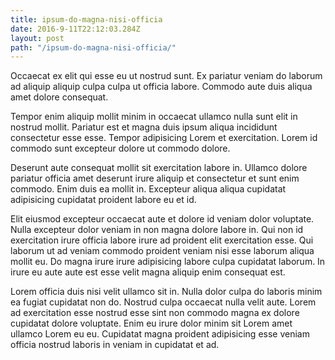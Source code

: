 ```yaml
---
title: ipsum-do-magna-nisi-officia
date: 2016-9-11T22:12:03.284Z
layout: post
path: "/ipsum-do-magna-nisi-officia/"
---
```


Occaecat ex elit qui esse eu ut nostrud sunt. Ex pariatur veniam do laborum ad aliquip aliquip culpa culpa ut officia labore. Commodo aute duis aliqua amet dolore consequat.

Tempor enim aliquip mollit minim in occaecat ullamco nulla sunt elit in nostrud mollit. Pariatur est et magna duis ipsum aliqua incididunt consectetur esse esse. Tempor adipisicing Lorem et exercitation. Lorem id commodo sunt excepteur dolore ut commodo dolore.

Deserunt aute consequat mollit sit exercitation labore in. Ullamco dolore pariatur officia amet deserunt irure aliquip et consectetur et sunt enim commodo. Enim duis ea mollit in. Excepteur aliqua aliqua cupidatat adipisicing cupidatat proident labore eu et id.

Elit eiusmod excepteur occaecat aute et dolore id veniam dolor voluptate. Nulla excepteur dolor veniam in non magna dolore labore in. Qui non id exercitation irure officia labore irure ad proident elit exercitation esse. Qui laborum ut ad veniam commodo proident veniam nisi esse laborum aliqua mollit eu. Do magna irure irure adipisicing labore culpa cupidatat laborum. In irure eu aute aute est esse velit magna aliquip enim consequat est.

Lorem officia duis nisi velit ullamco sit in. Nulla dolor culpa do laboris minim ea fugiat cupidatat non do. Nostrud culpa occaecat nulla velit aute. Lorem ad exercitation esse nostrud esse sint non commodo magna ex dolore cupidatat dolore voluptate. Enim eu irure dolor minim sit Lorem amet ullamco Lorem eu eu. Cupidatat magna proident adipisicing esse veniam officia nostrud laboris in veniam in cupidatat et ad.